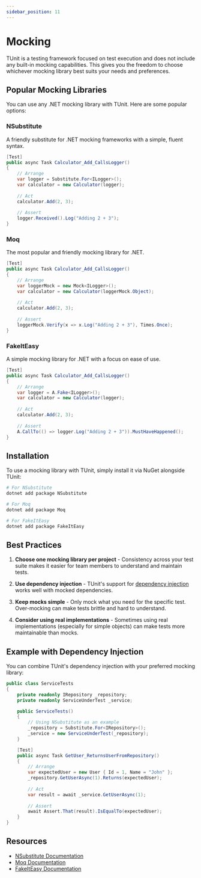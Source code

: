 ```yaml
---
sidebar_position: 11
---
```


# Mocking

TUnit is a testing framework focused on test execution and does not include any built-in mocking capabilities. This gives you the freedom to choose whichever mocking library best suits your needs and preferences.

## Popular Mocking Libraries

You can use any .NET mocking library with TUnit. Here are some popular options:

### NSubstitute
A friendly substitute for .NET mocking frameworks with a simple, fluent syntax.

```csharp
[Test]
public async Task Calculator_Add_CallsLogger()
{
    // Arrange
    var logger = Substitute.For<ILogger>();
    var calculator = new Calculator(logger);
    
    // Act
    calculator.Add(2, 3);
    
    // Assert
    logger.Received().Log("Adding 2 + 3");
}
```

### Moq
The most popular and friendly mocking library for .NET.

```csharp
[Test]
public async Task Calculator_Add_CallsLogger()
{
    // Arrange
    var loggerMock = new Mock<ILogger>();
    var calculator = new Calculator(loggerMock.Object);
    
    // Act
    calculator.Add(2, 3);
    
    // Assert
    loggerMock.Verify(x => x.Log("Adding 2 + 3"), Times.Once);
}
```

### FakeItEasy
A simple mocking library for .NET with a focus on ease of use.

```csharp
[Test]
public async Task Calculator_Add_CallsLogger()
{
    // Arrange
    var logger = A.Fake<ILogger>();
    var calculator = new Calculator(logger);
    
    // Act
    calculator.Add(2, 3);
    
    // Assert
    A.CallTo(() => logger.Log("Adding 2 + 3")).MustHaveHappened();
}
```

## Installation

To use a mocking library with TUnit, simply install it via NuGet alongside TUnit:

```bash
# For NSubstitute
dotnet add package NSubstitute

# For Moq
dotnet add package Moq

# For FakeItEasy
dotnet add package FakeItEasy
```

## Best Practices

1. **Choose one mocking library per project** - Consistency across your test suite makes it easier for team members to understand and maintain tests.

2. **Use dependency injection** - TUnit's support for [dependency injection](./dependency-injection.md) works well with mocked dependencies.

3. **Keep mocks simple** - Only mock what you need for the specific test. Over-mocking can make tests brittle and hard to understand.

4. **Consider using real implementations** - Sometimes using real implementations (especially for simple objects) can make tests more maintainable than mocks.

## Example with Dependency Injection

You can combine TUnit's dependency injection with your preferred mocking library:

```csharp
public class ServiceTests
{
    private readonly IRepository _repository;
    private readonly ServiceUnderTest _service;

    public ServiceTests()
    {
        // Using NSubstitute as an example
        _repository = Substitute.For<IRepository>();
        _service = new ServiceUnderTest(_repository);
    }

    [Test]
    public async Task GetUser_ReturnsUserFromRepository()
    {
        // Arrange
        var expectedUser = new User { Id = 1, Name = "John" };
        _repository.GetUserAsync(1).Returns(expectedUser);
        
        // Act
        var result = await _service.GetUserAsync(1);
        
        // Assert
        await Assert.That(result).IsEqualTo(expectedUser);
    }
}
```

## Resources

- [NSubstitute Documentation](https://nsubstitute.github.io/)
- [Moq Documentation](https://github.com/moq/moq4)
- [FakeItEasy Documentation](https://fakeiteasy.github.io/)